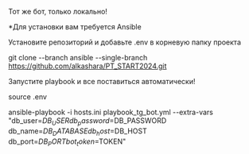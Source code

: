 Тот же бот, только локально!

*Для установки вам требуется Ansible

Установите репозиторий и добавьте .env в корневую папку проекта

 git clone --branch ansible --single-branch https://github.com/alkashara/PT_START2024.git

Запустите playbook и все поставиться автоматически!

source .env

ansible-playbook -i hosts.ini playbook_tg_bot.yml --extra-vars "db_user=$DB_USER db_password=$DB_PASSWORD db_name=$DB_DATABASE db_host=$DB_HOST db_port=$DB_PORT bot_token=$TOKEN"


